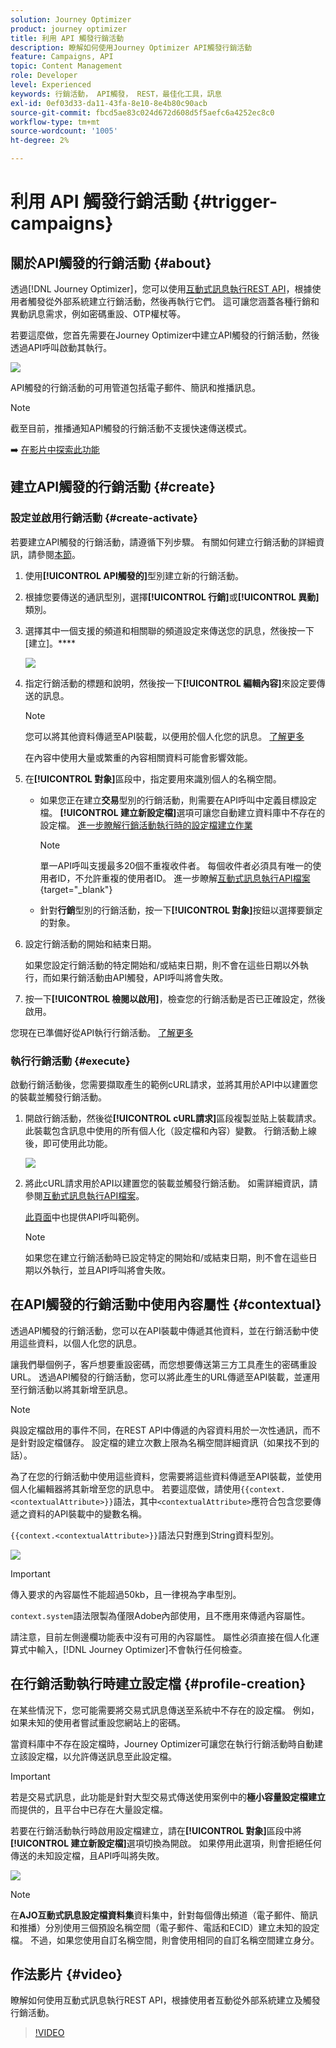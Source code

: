 ```yaml
---
solution: Journey Optimizer
product: journey optimizer
title: 利用 API 觸發行銷活動
description: 瞭解如何使用Journey Optimizer API觸發行銷活動
feature: Campaigns, API
topic: Content Management
role: Developer
level: Experienced
keywords: 行銷活動， API觸發， REST，最佳化工具，訊息
exl-id: 0ef03d33-da11-43fa-8e10-8e4b80c90acb
source-git-commit: fbcd5ae83c024d672d608d5f5aefc6a4252ec8c0
workflow-type: tm+mt
source-wordcount: '1005'
ht-degree: 2%

---
```


# 利用 API 觸發行銷活動 {#trigger-campaigns}

## 關於API觸發的行銷活動 {#about}

透過[!DNL Journey Optimizer]，您可以使用[互動式訊息執行REST API](https://developer.adobe.com/journey-optimizer-apis/references/messaging/#tag/execution)，根據使用者觸發從外部系統建立行銷活動，然後再執行它們。 這可讓您涵蓋各種行銷和異動訊息需求，例如密碼重設、OTP權杖等。

若要這麼做，您首先需要在Journey Optimizer中建立API觸發的行銷活動，然後透過API呼叫啟動其執行。

![](../rn/assets/do-not-localize/api-triggered.gif)

API觸發的行銷活動的可用管道包括電子郵件、簡訊和推播訊息。

>[!NOTE]
>
>截至目前，推播通知API觸發的行銷活動不支援快速傳送模式。

➡️ [在影片中探索此功能](#video)

## 建立API觸發的行銷活動 {#create}

### 設定並啟用行銷活動 {#create-activate}

若要建立API觸發的行銷活動，請遵循下列步驟。 有關如何建立行銷活動的詳細資訊，請參閱[本節](create-campaign.md)。

1. 使用&#x200B;**[!UICONTROL API觸發的]**&#x200B;型別建立新的行銷活動。

1. 根據您要傳送的通訊型別，選擇&#x200B;**[!UICONTROL 行銷]**&#x200B;或&#x200B;**[!UICONTROL 異動]**&#x200B;類別。

1. 選擇其中一個支援的頻道和相關聯的頻道設定來傳送您的訊息，然後按一下[建立]。****

   ![](assets/api-triggered-type.png)

1. 指定行銷活動的標題和說明，然後按一下&#x200B;**[!UICONTROL 編輯內容]**&#x200B;來設定要傳送的訊息。

   >[!NOTE]
   >
   >您可以將其他資料傳遞至API裝載，以便用於個人化您的訊息。 [了解更多](#contextual)
   >
   >在內容中使用大量或繁重的內容相關資料可能會影響效能。

1. 在&#x200B;**[!UICONTROL 對象]**&#x200B;區段中，指定要用來識別個人的名稱空間。

   * 如果您正在建立&#x200B;**交易**&#x200B;型別的行銷活動，則需要在API呼叫中定義目標設定檔。 **[!UICONTROL 建立新設定檔]**&#x200B;選項可讓您自動建立資料庫中不存在的設定檔。 [進一步瞭解行銷活動執行時的設定檔建立作業](#profile-creation)

     >[!NOTE]
     >
     >單一API呼叫支援最多20個不重複收件者。 每個收件者必須具有唯一的使用者ID，不允許重複的使用者ID。 進一步瞭解[互動式訊息執行API檔案](https://developer.adobe.com/journey-optimizer-apis/references/messaging/#tag/execution/operation/postIMUnitaryMessageExecution){target="_blank"}

   * 針對&#x200B;**行銷**&#x200B;型別的行銷活動，按一下&#x200B;**[!UICONTROL 對象]**&#x200B;按鈕以選擇要鎖定的對象。

1. 設定行銷活動的開始和結束日期。

   如果您設定行銷活動的特定開始和/或結束日期，則不會在這些日期以外執行，而如果行銷活動由API觸發，API呼叫將會失敗。

1. 按一下&#x200B;**[!UICONTROL 檢閱以啟用]**，檢查您的行銷活動是否已正確設定，然後啟用。

您現在已準備好從API執行行銷活動。 [了解更多](#execute)

### 執行行銷活動 {#execute}

啟動行銷活動後，您需要擷取產生的範例cURL請求，並將其用於API中以建置您的裝載並觸發行銷活動。

1. 開啟行銷活動，然後從&#x200B;**[!UICONTROL cURL請求]**&#x200B;區段複製並貼上裝載請求。 此裝載包含訊息中使用的所有個人化（設定檔和內容）變數。 行銷活動上線後，即可使用此功能。

   ![](assets/api-triggered-curl.png)

1. 將此cURL請求用於API以建置您的裝載並觸發行銷活動。 如需詳細資訊，請參閱[互動式訊息執行API檔案](https://developer.adobe.com/journey-optimizer-apis/references/messaging/#tag/execution)。


   [此頁面](https://developer.adobe.com/journey-optimizer-apis/references/messaging-samples/)中也提供API呼叫範例。

   >[!NOTE]
   >
   >如果您在建立行銷活動時已設定特定的開始和/或結束日期，則不會在這些日期以外執行，並且API呼叫將會失敗。

## 在API觸發的行銷活動中使用內容屬性 {#contextual}

透過API觸發的行銷活動，您可以在API裝載中傳遞其他資料，並在行銷活動中使用這些資料，以個人化您的訊息。

讓我們舉個例子，客戶想要重設密碼，而您想要傳送第三方工具產生的密碼重設URL。 透過API觸發的行銷活動，您可以將此產生的URL傳遞至API裝載，並運用至行銷活動以將其新增至訊息。

>[!NOTE]
>
>與設定檔啟用的事件不同，在REST API中傳遞的內容資料用於一次性通訊，而不是針對設定檔儲存。 設定檔的建立次數上限為名稱空間詳細資訊（如果找不到的話）。

為了在您的行銷活動中使用這些資料，您需要將這些資料傳遞至API裝載，並使用個人化編輯器將其新增至您的訊息中。 若要這麼做，請使用`{{context.<contextualAttribute>}}`語法，其中`<contextualAttribute>`應符合包含您要傳遞之資料的API裝載中的變數名稱。

`{{context.<contextualAttribute>}}`語法只對應到String資料型別。

![](assets/api-triggered-context.png)


>[!IMPORTANT]
>
>傳入要求的內容屬性不能超過50kb，且一律視為字串型別。
>
>`context.system`語法限製為僅限Adobe內部使用，且不應用來傳遞內容屬性。

請注意，目前左側邊欄功能表中沒有可用的內容屬性。 屬性必須直接在個人化運算式中輸入，[!DNL Journey Optimizer]不會執行任何檢查。

## 在行銷活動執行時建立設定檔 {#profile-creation}

在某些情況下，您可能需要將交易式訊息傳送至系統中不存在的設定檔。 例如，如果未知的使用者嘗試重設您網站上的密碼。

當資料庫中不存在設定檔時，Journey Optimizer可讓您在執行行銷活動時自動建立該設定檔，以允許傳送訊息至此設定檔。

>[!IMPORTANT]
>
>若是交易式訊息，此功能是針對大型交易式傳送使用案例中的&#x200B;**極小容量設定檔建立**&#x200B;而提供的，且平台中已存在大量設定檔。

若要在行銷活動執行時啟用設定檔建立，請在&#x200B;**[!UICONTROL 對象]**&#x200B;區段中將&#x200B;**[!UICONTROL 建立新設定檔]**&#x200B;選項切換為開啟。 如果停用此選項，則會拒絕任何傳送的未知設定檔，且API呼叫將失敗。

![](assets/api-triggered-create-profile.png)

>[!NOTE]
>
>在&#x200B;**AJO互動式訊息設定檔資料集**&#x200B;資料集中，針對每個傳出頻道（電子郵件、簡訊和推播）分別使用三個預設名稱空間（電子郵件、電話和ECID）建立未知的設定檔。 不過，如果您使用自訂名稱空間，則會使用相同的自訂名稱空間建立身分。

## 作法影片 {#video}

瞭解如何使用互動式訊息執行REST API，根據使用者互動從外部系統建立及觸發行銷活動。

>[!VIDEO](https://video.tv.adobe.com/v/3425358?quality=12)
